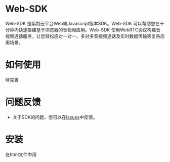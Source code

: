 # Web-SDK

Web-SDK 是紫荆云平台Web端Javascript版本SDK。Web-SDK 可以帮助您在十分钟内快速搭建基于浏览器的音视频应用。Web-SDK 使用WebRTC协议构建音视频通话服务，让您轻松应对一对一、多对多音视频通话及实时数据传输等复杂应用场景。

# 如何使用
 待完善
 
# 问题反馈
* 关于SDK的问题，您可以在[Issues](https://github.com/zijingcloud/Web-SDK/issues/new)中反馈。

# 安装
在html文件中用<script> 引用 zjrtc.js 即可。
`  <script src="zjrtc.js"></script>`

# 使用
 参见《Javascript接口API.docx》文档

# demo使用
将demo目录下文件挂在 Web Server 下，然后直接访问 Web 页面即可。 由于浏览器限制，非localhost域名访问时需要使用 `https://` 方式访问。

例子：

> cd demo

> python -m SimpleHTTPServer 9998

接下来您可以使用 `http://localhost:9998/`访问demo.

# 需求
 待完善

# API
 待完善





